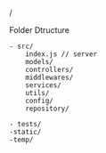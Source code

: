 /

Folder Dtructure

    - src/
        index.js // server
        models/
        controllers/
        middlewares/
        services/
        utils/
        config/
        repository/

    - tests/
    -static/
    -temp/